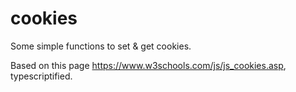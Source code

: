 # cookies

Some simple functions to set & get cookies.

Based on this page https://www.w3schools.com/js/js_cookies.asp,
typescriptified.
